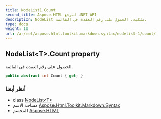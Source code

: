```yaml
---
title: NodeList1.Count
second_title: Aspose.HTML لمرجع .NET API
description: NodeList ملكية. الحصول على رقم العقدة في القائمة.
type: docs
weight: 10
url: /ar/net/aspose.html.toolkit.markdown.syntax/nodelist-1/count/
---
```

## NodeList&lt;T&gt;.Count property

الحصول على رقم العقدة في القائمة.

```csharp
public abstract int Count { get; }
```

### أنظر أيضا

* class [NodeList&lt;T&gt;](../)
* مساحة الاسم [Aspose.Html.Toolkit.Markdown.Syntax](../../nodelist-1/)
* المجسم [Aspose.HTML](../../../)


